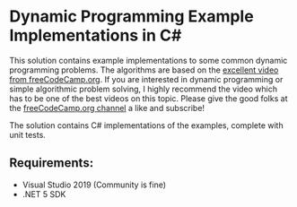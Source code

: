 # Dynamic Programming Example Implementations in C#

This solution contains example implementations to some common dynamic programming problems. The algorithms are based on the [excellent video from freeCodeCamp.org](https://www.youtube.com/watch?v=oBt53YbR9Kk&). If you are interested in dynamic programming or simple algorithmic problem solving, I highly recommend the video which has to be one of the best videos on this topic. Please give the good folks at the [freeCodeCamp.org channel](https://www.youtube.com/channel/UC8butISFwT-Wl7EV0hUK0BQ) a like and subscribe!

The solution contains C# implementations of the examples, complete with unit tests. 
## Requirements:
* Visual Studio 2019 (Community is fine)
* .NET 5 SDK

